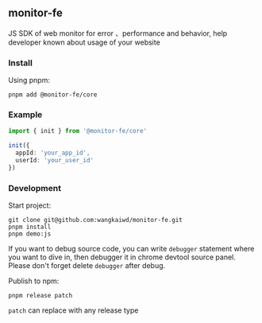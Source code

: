 ## monitor-fe

JS SDK of web monitor for error 、performance and behavior, help developer known about usage of your website

### Install

Using pnpm:

```shell
pnpm add @monitor-fe/core
```

### Example

```typescript
import { init } from '@monitor-fe/core'

init({
  appId: 'your_app_id',
  userId: 'your_user_id'
})
```

### Development

Start project:
```shell
git clone git@github.com:wangkaiwd/monitor-fe.git
pnpm install
pnpm demo:js
```
If you want to debug source code, you can write `debugger` statement where you want to dive in, then debugger it in chrome devtool source panel. Please don't forget delete `debugger` after debug.

Publish to npm:
```shell
pnpm release patch
```

`patch` can replace with any release type
